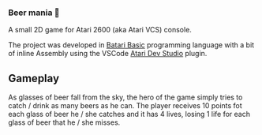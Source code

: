 ### Beer mania 🍺
A small 2D game for Atari 2600 (aka Atari VCS) console.

The project was developed in [Batari Basic](https://github.com/sehugg/batariBasic) programming language with a bit of inline Assembly using the VSCode [Atari Dev Studio](https://github.com/chunkypixel/atari-dev-studio) plugin.

## Gameplay
As glasses of beer fall from the sky, the hero of the game simply tries to catch / drink as many beers as he can.
The player receives 10 points fot each glass of beer he / she catches and it has 4 lives, losing 1 life for each glass of beer that he / she misses.

